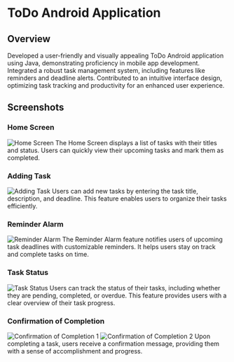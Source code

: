 # ToDo Android Application

## Overview

Developed a user-friendly and visually appealing ToDo Android application using Java, demonstrating proficiency in mobile app development. Integrated a robust task management system, including features like reminders and deadline alerts. Contributed to an intuitive interface design, optimizing task tracking and productivity for an enhanced user experience.

## Screenshots

### Home Screen
![Home Screen](https://github.com/Tharun26-G/To-Do-App/assets/107860521/9323b209-0fd2-489b-8c8c-8d42abb04cd6)
The Home Screen displays a list of tasks with their titles and status. Users can quickly view their upcoming tasks and mark them as completed.

### Adding Task
![Adding Task](https://github.com/Tharun26-G/To-Do-App/assets/107860521/2595a03e-c2cf-40bc-a8c5-d9ebabcb1a4f)
Users can add new tasks by entering the task title, description, and deadline. This feature enables users to organize their tasks efficiently.

### Reminder Alarm
![Reminder Alarm](https://github.com/Tharun26-G/To-Do-App/assets/107860521/8eaa38f4-16c8-4b87-ac4f-38b65c2e0a0c)
The Reminder Alarm feature notifies users of upcoming task deadlines with customizable reminders. It helps users stay on track and complete tasks on time.

### Task Status
![Task Status](https://github.com/Tharun26-G/To-Do-App/assets/107860521/6c3327f1-9c8e-42bb-89c5-9e4479182342)
Users can track the status of their tasks, including whether they are pending, completed, or overdue. This feature provides users with a clear overview of their task progress.

### Confirmation of Completion
![Confirmation of Completion 1](https://github.com/Tharun26-G/To-Do-App/assets/107860521/9f9ceb10-8125-4395-a3be-934e55c635c6)
![Confirmation of Completion 2](https://github.com/Tharun26-G/To-Do-App/assets/107860521/db896c56-e304-442b-ba40-7ee69b7c1e7f)
Upon completing a task, users receive a confirmation message, providing them with a sense of accomplishment and progress.



 



